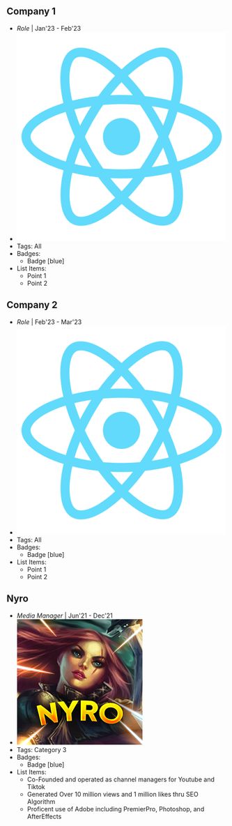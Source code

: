 ## Company 1
- *Role* | Jan'23 - Feb'23
- ![logo512](../assets/logo512.png)
- Tags: All
- Badges:
  - Badge [blue]
- List Items:
  - Point 1
  - Point 2

## Company 2
- *Role* | Feb'23 - Mar'23
- ![logo512](../assets/logo512.png)
- Tags: All
- Badges:
  - Badge [blue]
- List Items:
  - Point 1
  - Point 2

## Nyro
- *Media Manager* | Jun'21 - Dec'21
- ![logo512](unnamed.png)
- Tags: Category 3
- Badges:
  - Badge [blue]
- List Items:
  - Co-Founded and operated as channel managers for Youtube and Tiktok 
  - Generated Over 10 million views and 1 million likes thru SEO Algorithm
  - Proficent use of Adobe including PremierPro, Photoshop, and AfterEffects